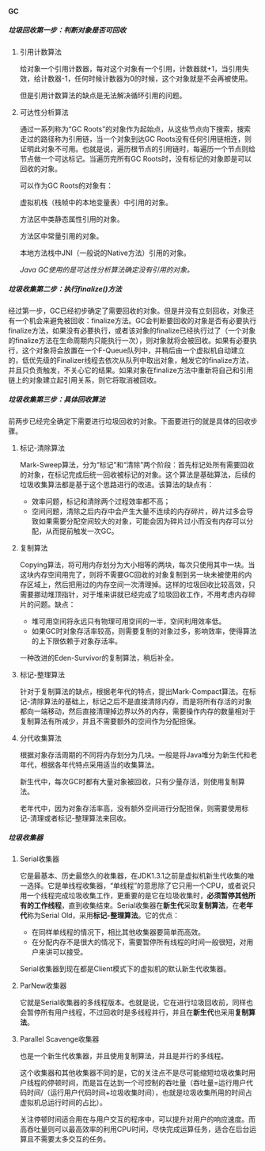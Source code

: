 #### GC

##### 垃圾回收第一步：判断对象是否可回收

1. 引用计数算法

   给对象一个引用计数器，每对这个对象有一个引用，计数器就+1，当引用失效，给计数器-1，任何时候计数器为0的时候，这个对象就是不会再被使用。

   但是引用计数算法的缺点是无法解决循环引用的问题。

2. 可达性分析算法

   通过一系列称为“GC Roots”的对象作为起始点，从这些节点向下搜索，搜索走过的路径称为引用链，当一个对象到达GC Roots没有任何引用链相连，则证明此对象不可用。也就是说，遍历根节点的引用链时，每遍历一个节点则给节点做一个可达标记。当遍历完所有GC Roots时，没有标记的对象即是可以回收的对象。

   可以作为GC Roots的对象有：

   虚拟机栈（栈帧中的本地变量表）中引用的对象。

   方法区中类静态属性引用的对象。

   方法区中常量引用的对象。

   本地方法栈中JNI（一般说的Native方法）引用的对象。

   *Java GC使用的是可达性分析算法确定没有引用的对象。*

   

##### 垃圾收集第二步：执行finalize()方法

经过第一步，GC已经初步确定了需要回收的对象。但是并没有立刻回收，对象还有一个机会来避免被回收：finalize方法。GC会判断要回收的对象是否有必要执行finalize方法，如果没有必要执行，或者该对象的finalize已经执行过了（一个对象的finalize方法在生命周期内只能执行一次），则对象就将会被回收。如果有必要执行，这个对象将会放置在一个F-Queue队列中，并稍后由一个虚拟机自动建立的，低优先级的Finalizer线程去依次从队列中取出对象，触发它的finalize方法，并且只负责触发，不关心它的结果。如果对象在finalize方法中重新将自己和引用链上的对象建立起引用关系，则它将取消被回收。

##### 垃圾收集第三步：具体回收算法

前两步已经完全确定下需要进行垃圾回收的对象。下面要进行的就是具体的回收步骤。

1. 标记-清除算法

   Mark-Sweep算法，分为“标记”和“清除”两个阶段：首先标记处所有需要回收的对象，在标记完成后统一回收被标记的对象。这个算法是基础算法，后续的垃圾收集算法都是基于这个思路进行的改进。该算法的缺点有：

   - 效率问题，标记和清除两个过程效率都不高；
   - 空间问题，清除之后内存中会产生大量不连续的内存碎片，碎片过多会导致如果需要分配空间较大的对象，可能会因为碎片过小而没有内存可以分配，从而提前触发一次GC。

2. 复制算法

   Copying算法，将可用内存划分为大小相等的两块，每次只使用其中一块。当这块内存空间用完了，则将不需要GC回收的对象复制到另一块未被使用的内存区域上，然后把用过的内存空间一次清理掉。这样的垃圾回收比较高效，只需要挪动堆顶指针，对于堆来讲就已经完成了垃圾回收工作，不用考虑内存碎片的问题。缺点：

   - 堆可用空间将永远只有物理可用空间的一半，空间利用效率低。
   - 如果GC时对象存活率较高，则需要复制的对象过多，影响效率，使得算法的上下限依赖于对象存活率。

   一种改进的Eden-Survivor的复制算法，稍后补全。

3. 标记-整理算法

   针对于复制算法的缺点，根据老年代的特点，提出Mark-Compact算法。在标记-清除算法的基础上，标记之后不是直接清除内存，而是将所有存活的对象都向一端移动，然后直接清理掉边界以外的内存，需要操作内存的数量相对于复制算法有所减少，并且不需要额外的空间作为分配担保。

4. 分代收集算法

   根据对象存活周期的不同将内存划分为几块。一般是将Java堆分为新生代和老年代，根据各年代特点采用适当的收集算法。

   新生代中，每次GC时都有大量对象被回收，只有少量存活，则使用复制算法。

   老年代中，因为对象存活率高，没有额外空间进行分配担保，则需要使用标记-清理或者标记-整理算法来回收。

##### 垃圾收集器

1. Serial收集器

   它是最基本、历史最悠久的收集器，在JDK1.3.1之前是虚拟机新生代收集的唯一选择。它是单线程收集器，“单线程”的意思除了它只用一个CPU，或者说只用一个线程完成垃圾收集工作，更重要的是它在垃圾收集时，**必须暂停其他所有的工作线程**，直到收集结束。Serial收集器在**新生代**采取**复制算法**，在**老年代**称为Serial Old，采用**标记-整理算法**。它的优点：

   - 在同样单线程的情况下，相比其他收集器要简单而高效。
   - 在分配内存不是很大的情况下，需要暂停所有线程的时间一般很短，对用户来讲可以接受。

   Serial收集器到现在都是Client模式下的虚拟机的默认新生代收集器。

2. ParNew收集器

   它就是Serial收集器的多线程版本。也就是说，它在进行垃圾回收前，同样也会暂停所有用户线程，不过回收时是多线程并行，并且在**新生代**也采用**复制算法**。

   

3. Parallel Scavenge收集器

   也是一个新生代收集器，并且使用复制算法，并且是并行的多线程。

   这个收集器和其他收集器不同的是，它的关注点不是尽可能缩短垃圾收集时用户线程的停顿时间，而是旨在达到一个可控制的吞吐量（吞吐量=运行用户代码时间/（运行用户代码时间+垃圾收集时间），也就是垃圾收集所用的时间占虚拟机总运行时间的占比）。

   关注停顿时间适合用在与用户交互的程序中，可以提升对用户的响应速度。而高吞吐量则可以最高效率的利用CPU时间，尽快完成运算任务，适合在后台运算且不需要太多交互的任务。

